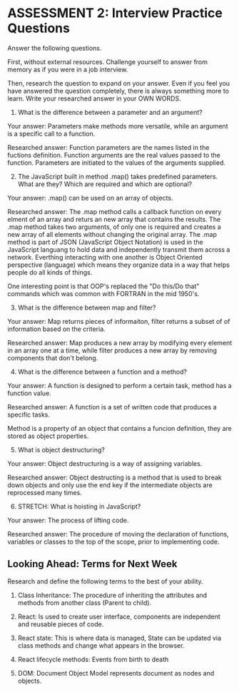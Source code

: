 # ASSESSMENT 2: Interview Practice Questions

Answer the following questions.

First, without external resources. Challenge yourself to answer from memory as if you were in a job interview.

Then, research the question to expand on your answer. Even if you feel you have answered the question completely, there is always something more to learn. Write your researched answer in your OWN WORDS.



1. What is the difference between a parameter and an argument?

  Your answer: Parameters make methods more versatile, while an argument is a specific call to a function.

  Researched answer: Function parameters are the names listed in the fuctions definition. Function arguments are the real values passed to the function. Parameters are initiated to the values of the arguments supplied.



2. The JavaScript built in method .map() takes predefined parameters. What are they? Which are required and which are optional?

  Your answer: .map() can be used on an array of objects.

  Researched answer: The .map method calls a callback function on every elment of an array and returs an new array that contains the results. The .map method takes two arguments, of only one is required and creates a new array of all elements without changing the original array. The .map method is part of JSON (JavaScript Object Notation) is used in the JavaScript languang to hold data and independently transmit them across a network. Everthing interacting with one another is Object Oriented perspective (language) which means they organize data in a way that helps people do all kinds of things.

  One interesting point is that OOP's replaced the "Do this/Do that" commands which was common with FORTRAN in the mid 1950's.


3. What is the difference between map and filter?

  Your answer: Map returns pieces of informaiton, filter returns a subset of of information based on the criteria.

  Researched answer: Map produces a new array by modifying every element in an array one at a time, while filter produces a new array by removing components that don't belong.



4. What is the difference between a function and a method?

  Your answer: A function is designed to perform a certain task, method has a function value.

  Researched answer: A function is a set of written code that produces a specific tasks.

  Method is a property of an object that contains a funcion definition, they are stored as object properties. 




5. What is object destructuring?

  Your answer: Object destructuring is a way of assigning variables.

  Researched answer: Object destructing is a method that is used to break down objects and only use the end key if the intermediate objects are reprocessed many times.



6. STRETCH: What is hoisting in JavaScript?

  Your answer: The process of lifting code.

  Researched answer: The procedure of moving the declaration of functions, variables or classes to the top of the scope, prior to implementing code.



## Looking Ahead: Terms for Next Week

Research and define the following terms to the best of your ability.

1. Class Inheritance: The procedure of inheriting the attributes and methods from another class (Parent to child).

2. React: Is used to create user interface, components are independent and reusable pieces of code.

3. React state: This is where data is managed, State can be updated via class methods and change what appears in the browser.

4. React lifecycle methods: Events from birth to death

5. DOM: Document Object Model represents document as nodes and objects.
